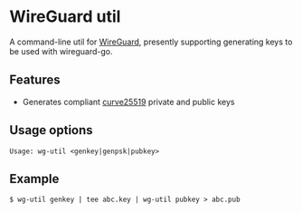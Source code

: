 # WireGuard util

A command-line util for [WireGuard](https://www.wireguard.com/), presently supporting generating keys to be used with wireguard-go.

## Features

- Generates compliant [curve25519](https://cr.yp.to/ecdh.html) private and public keys


## Usage options

```
Usage: wg-util <genkey|genpsk|pubkey>

```


## Example

```
$ wg-util genkey | tee abc.key | wg-util pubkey > abc.pub
```

<!-- ## Installing

Download the [latest binary release](https://github.com/vm75/wg-util/releases/latest) for your system,
or build from source `go install github.com/vm75/wg-util@latest`. -->
